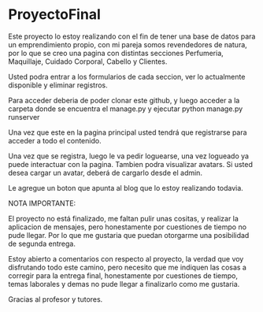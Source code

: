 # ProyectoFinal

Este proyecto lo estoy realizando con el fin de tener una base de datos para un emprendimiento propio, con mi pareja somos revendedores de natura, por lo que se creo una pagina con distintas secciones Perfumeria, Maquillaje, Cuidado Corporal, Cabello y Clientes.

Usted podra entrar a los formularios de cada seccion, ver lo actualmente disponible y eliminar registros.

Para acceder deberia de poder clonar este github, y luego acceder a la carpeta donde se encuentra el manage.py y ejecutar python manage.py runserver

Una vez que este en la pagina principal usted tendrá que registrarse para acceder a todo el contenido.

Una vez que se registra, luego le va pedir loguearse, una vez logueado ya puede interactuar con la pagina. Tambien podra visualizar avatars. Si usted desea cargar un avatar, deberá de cargarlo desde el admin.

Le agregue un boton que apunta al blog que lo estoy realizando todavia.

NOTA IMPORTANTE:

El proyecto no está finalizado, me faltan pulir unas cositas, y realizar la aplicacion de mensajes, pero honestamente por cuestiones de tiempo no pude llegar. Por lo que me gustaria que puedan otorgarme una posibilidad de segunda entrega.

Estoy abierto a comentarios con respecto al proyecto, la verdad que voy disfrutando todo este camino, pero necesito que me indiquen las cosas a corregir para la entrega final, honestamente por cuestiones de tiempo, temas laborales y demas no pude llegar a finalizarlo como me gustaria.

Gracias al profesor y tutores.
